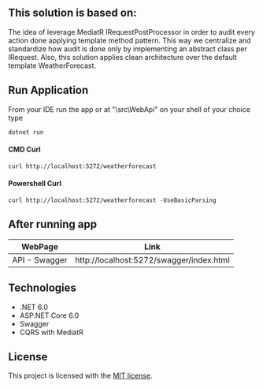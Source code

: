 ## This solution is based on:
The idea of leverage MediatR IRequestPostProcessor in order to audit every action done applying template method pattern. This way we centralize and standardize how audit is done only by implementing an abstract class per IRequest.
Also, this solution applies clean architecture over the default template WeatherForecast.
## Run Application
From your IDE run the app or at "\src\WebApi" on your shell of your choice type
```text
dotnet run
```
#### CMD Curl
```text 
curl http://localhost:5272/weatherforecast 
```
#### Powershell Curl
```text 
curl http://localhost:5272/weatherforecast -UseBasicParsing
```
## After running app

| WebPage       | Link          | 
| ------------- |---------------|
| API - Swagger | http://localhost:5272/swagger/index.html |
## Technologies
* .NET 6.0
* ASP.NET Core 6.0
* Swagger
* CQRS with MediatR
## License
This project is licensed with the [MIT license](LICENSE).